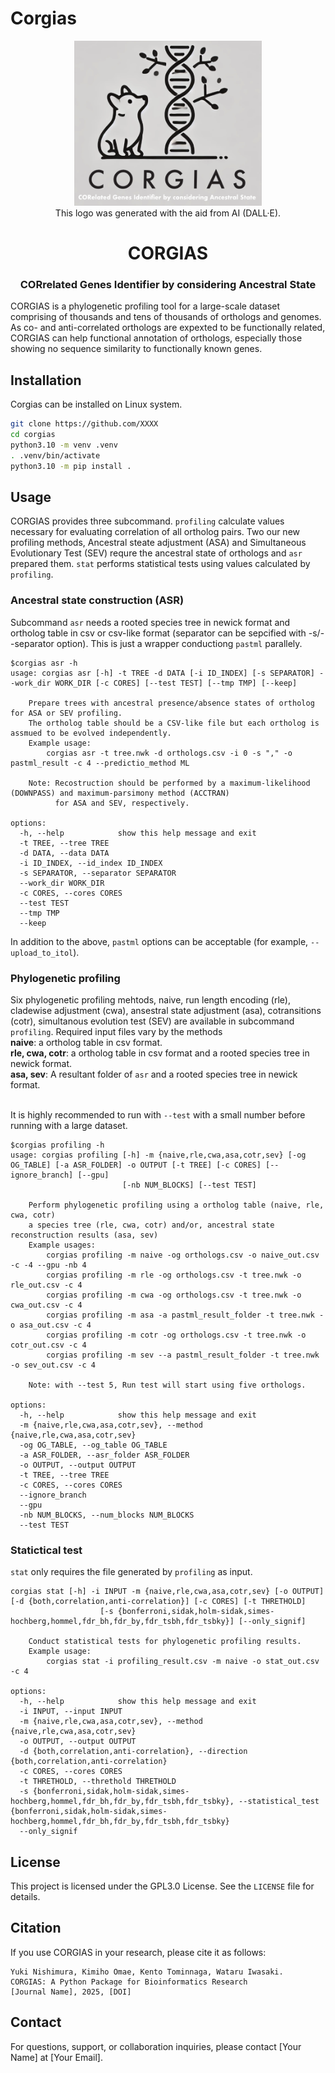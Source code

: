 # Corgias

<div align="center">
<p align="center">
    <img src="CORGIAS.png?raw=true?" alt="corgias-logo" width="300">
   <br> This logo was generated with the aid from AI (DALL·E).
</p>
<h1>CORGIAS</h1>
<h3>CORrelated Genes Identifier by considering Ancestral State</h3>
</div>

CORGIAS is a phylogenetic profiling tool for a large-scale dataset comprising of thousands and tens of thousands of orthologs and genomes. As co- and anti-correlated orthologs are expexted to be functionally related, CORGIAS can help functional annotation of orthologs, especially those showing no sequence similarity to functionally known genes.

## Installation

Corgias can be installed on Linux system.

```bash
git clone https://github.com/XXXX
cd corgias
python3.10 -m venv .venv
. .venv/bin/activate
python3.10 -m pip install .
```

## Usage

CORGIAS provides three subcommand. `profiling` calculate values necessary for evaluating correlation of all ortholog pairs. Two our new profiling methods, Ancestral steate adjustment (ASA) and Simultaneous Evolutionary Test (SEV) requre the ancestral state of orthologs and `asr` prepared them. `stat` performs statistical tests using values calculated by `profiling`.

### Ancestral state construction (ASR)

Subcommand `asr` needs a rooted species tree in newick format and ortholog table in csv or csv-like format (separator can be sepcified with -s/--separator option). This is just a wrapper conductiong `pastml` parallely.

```
$corgias asr -h
usage: corgias asr [-h] -t TREE -d DATA [-i ID_INDEX] [-s SEPARATOR] --work_dir WORK_DIR [-c CORES] [--test TEST] [--tmp TMP] [--keep]

	Prepare trees with ancestral presence/absence states of ortholog for ASA or SEV profiling.
	The ortholog table should be a CSV-like file but each ortholog is assmued to be evolved independently.
	Example usage:
		corgias asr -t tree.nwk -d orthologs.csv -i 0 -s "," -o pastml_result -c 4 --predictio_method ML

	Note: Recostruction should be performed by a maximum-likelihood (DOWNPASS) and maximum-parsimony method (ACCTRAN)
	      for ASA and SEV, respectively.

options:
  -h, --help            show this help message and exit
  -t TREE, --tree TREE
  -d DATA, --data DATA
  -i ID_INDEX, --id_index ID_INDEX
  -s SEPARATOR, --separator SEPARATOR
  --work_dir WORK_DIR
  -c CORES, --cores CORES
  --test TEST
  --tmp TMP
  --keep
```

In addition to the above, `pastml` options can be acceptable (for example, `--upload_to_itol`).

### Phylogenetic profiling
Six phylogenetic profiling mehtods, naive, run length encoding (rle), cladewise adjustment (cwa), ansestral state adjustment (asa), cotransitions (cotr), simultanous evolution test (SEV) are available in subcommand `profiling`. Required input files vary by the methods<br>
**naive**: a ortholog table in csv format. <br>
**rle, cwa, cotr**: a ortholog table in csv format and a rooted species tree in newick format. <br>
**asa, sev**: A resultant folder of `asr` and a rooted species tree in newick format.<br><br>

It is highly recommended to run with `--test` with a small number before running with a large dataset.
```
$corgias profiling -h
usage: corgias profiling [-h] -m {naive,rle,cwa,asa,cotr,sev} [-og OG_TABLE] [-a ASR_FOLDER] -o OUTPUT [-t TREE] [-c CORES] [--ignore_branch] [--gpu]
                         [-nb NUM_BLOCKS] [--test TEST]

	Perform phylogenetic profiling using a ortholog table (naive, rle, cwa, cotr)
	a species tree (rle, cwa, cotr) and/or, ancestral state reconstruction results (asa, sev)
	Example usages: 
		corgias profiling -m naive -og orthologs.csv -o naive_out.csv -c -4 --gpu -nb 4
		corgias profiling -m rle -og orthologs.csv -t tree.nwk -o rle_out.csv -c 4 
		corgias profiling -m cwa -og orthologs.csv -t tree.nwk -o cwa_out.csv -c 4 
		corgias profiling -m asa -a pastml_result_folder -t tree.nwk -o asa_out.csv -c 4 
		corgias profiling -m cotr -og orthologs.csv -t tree.nwk -o cotr_out.csv -c 4 
		corgias profiling -m sev --a pastml_result_folder -t tree.nwk -o sev_out.csv -c 4 

	Note: with --test 5, Run test will start using five orthologs. 

options:
  -h, --help            show this help message and exit
  -m {naive,rle,cwa,asa,cotr,sev}, --method {naive,rle,cwa,asa,cotr,sev}
  -og OG_TABLE, --og_table OG_TABLE
  -a ASR_FOLDER, --asr_folder ASR_FOLDER
  -o OUTPUT, --output OUTPUT
  -t TREE, --tree TREE
  -c CORES, --cores CORES
  --ignore_branch
  --gpu
  -nb NUM_BLOCKS, --num_blocks NUM_BLOCKS
  --test TEST

```



### Statictical test
`stat` only requires the file generated by `profiling` as input.
```
corgias stat [-h] -i INPUT -m {naive,rle,cwa,asa,cotr,sev} [-o OUTPUT] [-d {both,correlation,anti-correlation}] [-c CORES] [-t THRETHOLD]
                    [-s {bonferroni,sidak,holm-sidak,simes-hochberg,hommel,fdr_bh,fdr_by,fdr_tsbh,fdr_tsbky}] [--only_signif]

	Conduct statistical tests for phylogenetic profiling results.
	Example usage:
		corgias stat -i profiling_result.csv -m naive -o stat_out.csv -c 4 

options:
  -h, --help            show this help message and exit
  -i INPUT, --input INPUT
  -m {naive,rle,cwa,asa,cotr,sev}, --method {naive,rle,cwa,asa,cotr,sev}
  -o OUTPUT, --output OUTPUT
  -d {both,correlation,anti-correlation}, --direction {both,correlation,anti-correlation}
  -c CORES, --cores CORES
  -t THRETHOLD, --threthold THRETHOLD
  -s {bonferroni,sidak,holm-sidak,simes-hochberg,hommel,fdr_bh,fdr_by,fdr_tsbh,fdr_tsbky}, --statistical_test {bonferroni,sidak,holm-sidak,simes-hochberg,hommel,fdr_bh,fdr_by,fdr_tsbh,fdr_tsbky}
  --only_signif
```

## License

This project is licensed under the GPL3.0 License. See the `LICENSE` file for details.

## Citation

If you use CORGIAS in your research, please cite it as follows:

```
Yuki Nishimura, Kimiho Omae, Kento Tominnaga, Wataru Iwasaki.
CORGIAS: A Python Package for Bioinformatics Research
[Journal Name], 2025, [DOI]
```

## Contact

For questions, support, or collaboration inquiries, please contact [Your Name] at [Your Email].
